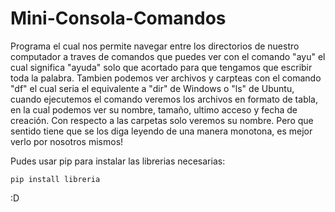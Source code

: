 # Mini-Consola-Comandos

Programa el cual nos permite navegar entre los directorios de nuestro computador a traves de comandos que puedes ver con el comando "ayu" el cual significa "ayuda" solo que acortado
para que tengamos que escribir toda la palabra. Tambien podemos ver archivos y carpteas con el comando "df" el cual seria el equivalente a "dir" de Windows o "ls" de Ubuntu,
cuando ejecutemos el comando veremos los archivos en formato de tabla, en la cual podemos ver su nombre, tamaño, ultimo acceso y fecha de creación. Con respecto
a las carpetas solo veremos su nombre. Pero que sentido tiene que se los diga leyendo de una manera monotona, es mejor verlo por nosotros mismos!

Pudes usar pip para instalar las librerias necesarias:
```
pip install libreria
```

:D
